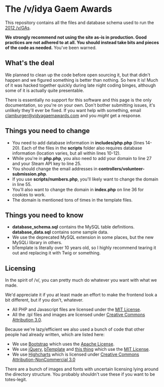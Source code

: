 # The /v/idya Gaem Awards

This repository contains all the files and database schema used to run the [2012 /v/GAs](http://2012.vidyagaemawards.com).

**We strongly recommend not using the site as-is in production. Good practices are not adhered to at all. You should instead take bits and pieces of the code as needed.** You've been warned.

## What's the deal

We planned to clean up the code before open sourcing it, but that didn't happen and we figured something is better than nothing. So here it is! Much of it was hacked together quickly during late night coding binges, although some of it is actually quite presentable.

There is essentially no support for this software and this page is the only documentation, so you're on your own. Don't bother submitting issues, it's unlikely they'll ever be fixed. If you want help with something, email [clamburger@vidyagaemawards.com](mailto:clamburger@vidyagaemawards.com) and you *might* get a response.

## Things you need to change

 * You need to add database information in **includes/php.php** (lines 14-20). Each of the files in the **scripts** folder also requires database information (location varies, but all within lines 10-12).
 * While you're in **php.php**, you also need to add your domain to line 27 and your Steam API key to line 25.
 * You should change the email addresses in **controllers/volunteer-submission.php**.
 * If you use **scripts/numbers.php**, you'll likely want to change the domain in line 55.
 * You'll also want to change the domain in **index.php** on line 36 for cookies to work.
 * The domain is mentioned tons of times in the template files.

## Things you need to know

 * **database_schema.sql** contains the MySQL table definitions. **database_data.sql** contains some sample data.
 * We use the deprecated MySQL extension in some places, but the new MySQLi library in others.
 * bTemplate is literally over 10 years old, so I highly recommend tearing it out and replacing it with Twig or something.

## Licensing

In the spirit of /v/, you can pretty much do whatever you want with what we made.

We'd appreciate it if you at least made an effort to make the frontend look a bit different, but if you don't, whatever.

 * All PHP and Javascript files are licensed under the [MIT License](http://opensource.org/licenses/MIT).
 * All the .tpl files and images are licensed under [Creative Commons Attribution 3.0](http://creativecommons.org/licenses/by/3.0/deed.en_GB).

Because we're lazy/efficient we also used a bunch of code that other people had already written, which are listed here:

 * We use [Bootstrap](http://getbootstrap.com/) which uses the [Apache License](https://github.com/twbs/bootstrap/blob/master/LICENSE).
 * We use [jQuery](https://jquery.org/), [bTemplate](http://www.massassi.com/bTemplate/) and [this thing](http://forums.steampowered.com/forums/showthread.php?t=1430511) which use the [MIT License](http://opensource.org/licenses/MIT).
 * We use [Highcharts](http://www.highcharts.com/products/highcharts) which is licensed under [Creative Commons Attribution-NonCommercial 3.0](http://shop.highsoft.com/highcharts.html)

There are a bunch of images and fonts with uncertain licensing lying around the directory structure. You probably shouldn't use these if you want to be totes-legit.